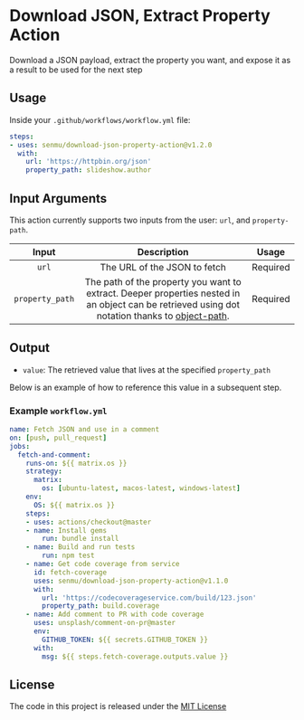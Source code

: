 # Download JSON, Extract Property Action
Download a JSON payload, extract the property you want, and expose it as a result to be used for the next step

## Usage
Inside your `.github/workflows/workflow.yml` file:
```yaml
steps:
- uses: senmu/download-json-property-action@v1.2.0
  with:
    url: 'https://httpbin.org/json'
    property_path: slideshow.author
```

## Input Arguments
This action currently supports two inputs from the user: `url`, and `property-path`.

| Input  | Description | Usage |
| :---:     |     :---:   |    :---:   |
| `url`  | The URL of the JSON to fetch  | Required |
| `property_path`  | The path of the property you want to extract. Deeper properties nested in an object can be retrieved using dot notation thanks to [object-path](https://github.com/mariocasciaro/object-path). | Required |

## Output
* `value`: The retrieved value that lives at the specified `property_path`

Below is an example of how to reference this value in a subsequent step.

### Example `workflow.yml` 

```yaml
name: Fetch JSON and use in a comment
on: [push, pull_request]
jobs:
  fetch-and-comment:
    runs-on: ${{ matrix.os }}
    strategy:
      matrix:
        os: [ubuntu-latest, macos-latest, windows-latest]
    env:
      OS: ${{ matrix.os }}
    steps:
    - uses: actions/checkout@master
    - name: Install gems
        run: bundle install
    - name: Build and run tests
        run: npm test
    - name: Get code coverage from service
      id: fetch-coverage
      uses: senmu/download-json-property-action@v1.1.0
      with:
        url: 'https://codecoverageservice.com/build/123.json'
        property_path: build.coverage
    - name: Add comment to PR with code coverage
      uses: unsplash/comment-on-pr@master
      env:
      	GITHUB_TOKEN: ${{ secrets.GITHUB_TOKEN }}
      with:
        msg: ${{ steps.fetch-coverage.outputs.value }}
```

## License
The code in this project is released under the [MIT License](LICENSE)
